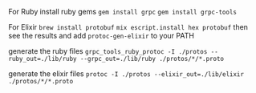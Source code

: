 For Ruby
install ruby gems
`gem install grpc`
`gem install grpc-tools`


For Elixir
`brew install protobuf`
`mix escript.install hex protobuf`
then see the results and add `protoc-gen-elixir` to your PATH


generate the ruby files
`grpc_tools_ruby_protoc -I ./protos --ruby_out=./lib/ruby --grpc_out=./lib/ruby ./protos/*/*.proto`

generate the elixir files
`protoc -I ./protos --elixir_out=./lib/elixir ./protos/*/*.proto`


